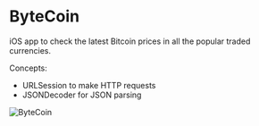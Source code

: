 # ByteCoin

iOS app to check the latest Bitcoin prices in all the popular traded currencies.

Concepts:

* URLSession to make HTTP requests
* JSONDecoder for JSON parsing

![ByteCoin](https://user-images.githubusercontent.com/99278919/165862282-19c352fd-88b0-4658-9d62-49410fdb664e.gif)
